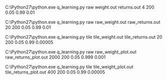 C:\Python27\python.exe q_learning.py raw weight.out returns.out 4 200 0.05 0.99 0.01

C:\Python27\python.exe q_learning.py raw raw_weight.out raw_returns.out 20 200 0.05 0.99 0.01

C:\Python27\python.exe q_learning.py tile tile_weight.out tile_returns.out 20 200 0.05 0.99 0.00005



C:\Python27\python.exe q_learning.py raw raw_weight_plot.out raw_returns_plot.out 2000 200 0.05 0.999 0.001

C:\Python27\python.exe q_learning.py tile tile_weight_plot.out tile_returns_plot.out 400 200 0.05 0.99 0.00005
